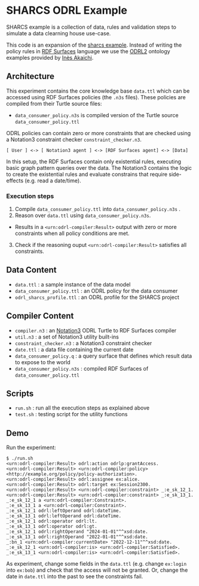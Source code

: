 # SHARCS ODRL Example

SHARCS example is a collection of data, rules and validation steps to simulate a data clearning house use-case.

This code is an expansion of the [sharcs example](https://github.com/eyereasoner/Notation3-By-Example/tree/main/examples/sharcs). Instead of writing the policy rules in [RDF Surfaces](https://w3c-cg.github.io/rdfsurfaces/) language we use the [ODRL2](https://www.w3.org/ns/odrl/2/) ontology examples provided by [Inès Akaichi](https://github.com/Ines-Akaichi/SHARCS-Use-Case).

## Architecture

This experiment contains the core knowledge base `data.ttl` which can be accessed using RDF Surfaces policies (the `.n3s` files). These policies are compiled from their Turtle source files:

- `data_consumer_policy.n3s` is compiled version of the Turtle source `data_consumer_policy.ttl`
  
ODRL policies can contain zero or more constraints that are checked using a Notation3 constraint checker `constraint_checker.n3`.

```
[ User ] <-> [ Notation3 agent ] <-> [RDF Surfaces agent] <-> [Data]
```

In this setup, the RDF Surfaces contain only existential rules, executing basic graph pattern queries over the data. The Notation3 contains the logic to create the existential rules and evaluate constrains that require side-effects (e.g. read a date/time).

### Execution steps

1. Compile `data_consumer_policy.ttl` into `data_consumer_policy.n3s` .
2. Reason over `data.ttl` using `data_consumer_policy.n3s`.
  - Results in a `<urn:odrl-compiler:Result>` output with zero or more constraints when all policy conditions are met.
3. Check if the reasoning ouput `<urn:odrl-compiler:Result>`  satisfies all constraints.

## Data Content

- `data.ttl` : a sample instance of the data model
- `data_consumer_policy.ttl` : an ODRL policy for the data consumer
- `odrl_sharcs_profile.ttl` : an ODRL profile for the SHARCS project

## Compiler Content

- `compiler.n3` : an [Notation3](https://w3c.github.io/N3/spec/) ODRL Turtle to RDF Surfaces compiler
- `util.n3` : a set of Notation3 utility built-ins 
- `constraint_checker.n3` : a Notation3 constraint checker
- `date.ttl` : a data file containing the current date
- `data_consumer_policy.q` : a query surface that defines which result data to expose to the world
- `data_consumer_policy.n3s` : compiled RDF Surfaces  of `data_consumer_policy.ttl`

## Scripts

- `run.sh` : run all the execution steps as explained above
- `test.sh` : testing script for the utility functions

## Demo

Run the experiment:

```
$ ./run.sh
<urn:odrl-compiler:Result> odrl:action odrlp:grantAccess.
<urn:odrl-compiler:Result> <urn:odrl-compiler:policy> <http://example.org/policy/policy-authorization>.
<urn:odrl-compiler:Result> odrl:assignee ex:alice.
<urn:odrl-compiler:Result> odrl:target ex:Session2300.
<urn:odrl-compiler:Result> <urn:odrl-compiler:constraint> _:e_sk_12_1.
<urn:odrl-compiler:Result> <urn:odrl-compiler:constraint> _:e_sk_13_1.
_:e_sk_12_1 a <urn:odrl-compiler:Constraint>.
_:e_sk_13_1 a <urn:odrl-compiler:Constraint>.
_:e_sk_12_1 odrl:leftOperand odrl:dateTime.
_:e_sk_13_1 odrl:leftOperand odrl:dateTime.
_:e_sk_12_1 odrl:operator odrl:lt.
_:e_sk_13_1 odrl:operator odrl:gt.
_:e_sk_12_1 odrl:rightOperand "2024-01-01"^^xsd:date.
_:e_sk_13_1 odrl:rightOperand "2022-01-01"^^xsd:date.
_:bn_1 <urn:odrl-compiler:currentDate> "2022-12-11"^^xsd:date.
_:e_sk_12_1 <urn:odrl-compiler:is> <urn:odrl-compiler:Satisfied>.
_:e_sk_13_1 <urn:odrl-compiler:is> <urn:odrl-compiler:Satisfied>.
```

As experiment, change some fields in the `data.ttl` (e.g. change  `ex:login` into `ex:bob`) and check that the access will not be granted. Or, change the date in `date.ttl` into the past to see the constraints fail.